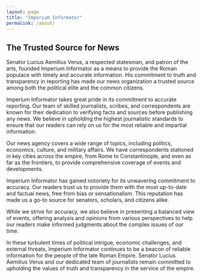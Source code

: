 ```yaml
---
layout: page
title: "Imperium Informator"
permalink: /about/
---
```


## The Trusted Source for News

Senator Lucius Aemilius Verus, a respected statesman, and patron of the arts, founded Imperium Informator as a means to provide the Roman populace with timely and accurate information. His commitment to truth and transparency in reporting has made our news organization a trusted source among both the political elite and the common citizens.

Imperium Informator takes great pride in its commitment to accurate reporting. Our team of skilled journalists, scribes, and correspondents are known for their dedication to verifying facts and sources before publishing any news. We believe in upholding the highest journalistic standards to ensure that our readers can rely on us for the most reliable and impartial information.

Our news agency covers a wide range of topics, including politics, economics, culture, and military affairs. We have correspondents stationed in key cities across the empire, from Rome to Constantinople, and even as far as the frontiers, to provide comprehensive coverage of events and developments.

Imperium Informator has gained notoriety for its unwavering commitment to accuracy. Our readers trust us to provide them with the most up-to-date and factual news, free from bias or sensationalism. This reputation has made us a go-to source for senators, scholars, and citizens alike.

While we strive for accuracy, we also believe in presenting a balanced view of events, offering analysis and opinions from various perspectives to help our readers make informed judgments about the complex issues of our time.

In these turbulent times of political intrigue, economic challenges, and external threats, Imperium Informator continues to be a beacon of reliable information for the people of the late Roman Empire. Senator Lucius Aemilius Verus and our dedicated team of journalists remain committed to upholding the values of truth and transparency in the service of the empire.
